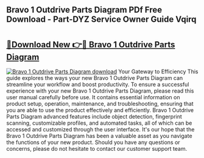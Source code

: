 ## Bravo 1 Outdrive Parts Diagram PDf Free Download - Part-DYZ Service Owner Guide Vqirq

# <h2><a href="http://dfspt1d.blite.top/?on=Bravo+1+Outdrive+Parts+Diagram">🔗Download New 👉🔴 Bravo 1 Outdrive Parts Diagram</a></h2>

[![Bravo 1 Outdrive Parts Diagram download](https://i.imgur.com/lujVjoI.png)](http://dfspt1d.blite.top/?on=Bravo+1+Outdrive+Parts+Diagram)
Your Gateway to Efficiency This guide explores the ways your new Bravo 1 Outdrive Parts Diagram can streamline your workflow and boost productivity. To ensure a successful experience with your new Bravo 1 Outdrive Parts Diagram, please read this user manual carefully before use. It contains essential information on product setup, operation, maintenance, and troubleshooting, ensuring that you are able to use the product effectively and efficiently. Bravo 1 Outdrive Parts Diagram advanced features include object detection, fingerprint scanning, customizable profiles, and automated tasks, all of which can be accessed and customized through the user interface. It's our hope that the Bravo 1 Outdrive Parts Diagram has been a valuable asset as you navigate the functions of your new product. Should you have any questions or concerns, please do not hesitate to contact our customer support team.
